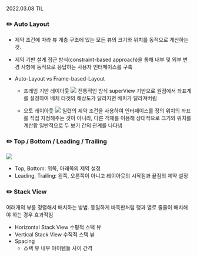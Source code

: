 2022.03.08 TIL

### ✏️ Auto Layout
- 제약 조건에 따라 뷰 계층 구조에 있는 모든 뷰의 크기와 위치를 동적으로 계산하는 것.
- 제약 기반 설계 접근 방식(constraint-based approach)을 통해 내부 및 외부 변경 사항에 동적으로 응답하는 사용자 인터페이스를 구축

- Auto-Layout vs Frame-based-Layout
    - 프레임 기반 레이아웃
        ![](https://developer.apple.com/library/archive/documentation/UserExperience/Conceptual/AutolayoutPG/Art/layout_views_2x.png)
        전통적인 방식
        superView 기반으로 원점에서 좌표계를 설정하여 배치
        타겟의 해상도가 달라지면 배치가 달라져버림

    - 오토 레이아웃
        ![](https://developer.apple.com/library/archive/documentation/UserExperience/Conceptual/AutolayoutPG/Art/layout_constraints_2x.png)
        일련의 제약 조건을 사용하여 인터페이스를 정의
        위치의 좌표를 직접 지정해주는 것이 아니라, 다른 객체를 이용해 상대적으로 크기와 위치를 계산함
        일반적으로 두 보기 간의 관계를 나타냄


### ✏️ Top / Bottom / Leading / Trailing
![](https://developer.apple.com/library/archive/documentation/UserExperience/Conceptual/AutolayoutPG/Art/attributes_2x.png)

- Top, Bottom: 위쪽, 아래쪽의 제약 설정
- Leading, Trailing: 왼쪽, 오른쪽이 아니고 레이아웃의 시작점과 끝점의 제약 설정

### ✏️ Stack View
여러개의 뷰를 정렬해서 배치하는 방법.
동일하게 바둑판처럼 행과 열로 줄줄이 배치해야 하는 경우 효과적임
- Horizontal Stack View 수평적 스택 뷰
- Vertical Stack View   수직적 스택 뷰
- Spacing
    - 스택 뷰 내부 아이템들 사이 간격

